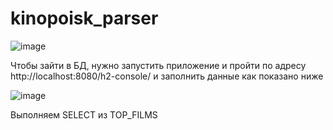 # kinopoisk_parser

![image](https://user-images.githubusercontent.com/92450565/161140353-57d50fc6-3b8b-4894-9dff-22adcc90d87a.png)



Чтобы зайти в БД, нужно запустить приложение и пройти по адресу http://localhost:8080/h2-console/ и заполнить данные как показано ниже

![image](https://user-images.githubusercontent.com/92450565/161142105-aa43df88-dc4d-4f2d-8c3b-46fc9121a923.png)

Выполняем SELECT из TOP_FILMS

